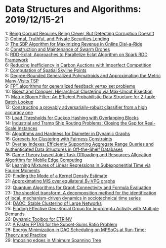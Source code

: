 # Data Structures and Algorithms: 2019/12/15-21  
1: [Being Corrupt Requires Being Clever, But Detecting Corruption Doesn't](https://doi.org/10.48550/arXiv.1809.10325)  
2: [Optimal, Truthful, and Private Securities Lending](https://doi.org/10.48550/arXiv.1912.06202)  
3: [The SBP Algorithm for Maximizing Revenue in Online Dial-a-Ride](https://doi.org/10.48550/arXiv.1912.06300)  
4: [Construction and Maintenance of Swarm Drones](https://doi.org/10.48550/arXiv.1912.06360)  
5: [RDD-Eclat: Approaches to Parallelize Eclat Algorithm on Spark RDD  Framework](https://doi.org/10.48550/arXiv.1912.06415)  
6: [Reducing Inefficiency in Carbon Auctions with Imperfect Competition](https://doi.org/10.48550/arXiv.1912.06428)  
7: [Computation of Spatial Skyline Points](https://doi.org/10.48550/arXiv.0909.0814)  
8: [Degree-Bounded Generalized Polymatroids and Approximating the Metric  Many-Visits TSP](https://doi.org/10.48550/arXiv.1911.09890)  
9: [FPT algorithms for generalized feedback vertex set problems](https://doi.org/10.48550/arXiv.1912.06966)  
10: [Bisect and Conquer: Hierarchical Clustering via Max-Uncut Bisection](https://doi.org/10.48550/arXiv.1912.06983)  
11: [Matrix Bloom Filter: An Efficient Probabilistic Data Structure for  2-tuple Batch Lookup](https://doi.org/10.48550/arXiv.1912.07153)  
12: [Constructing a provably adversarially-robust classifier from a high  accuracy one](https://doi.org/10.48550/arXiv.1912.07561)  
13: [Load Thresholds for Cuckoo Hashing with Overlapping Blocks](https://doi.org/10.48550/arXiv.1707.06855)  
14: [Industrial and Tramp Ship Routing Problems: Closing the Gap for  Real-Scale Instances](https://doi.org/10.48550/arXiv.1809.10584)  
15: [Algorithms and Hardness for Diameter in Dynamic Graphs](https://doi.org/10.48550/arXiv.1811.12527)  
16: [Coresets for Clustering with Fairness Constraints](https://doi.org/10.48550/arXiv.1906.08484)  
17: [Overlay Indexes: Efficiently Supporting Aggregate Range Queries and  Authenticated Data Structures in Off-the-Shelf Databases](https://doi.org/10.48550/arXiv.1910.11754)  
18: [Game Theory based Joint Task Offloading and Resources Allocation  Algorithm for Mobile Edge Computing](https://doi.org/10.48550/arXiv.1912.07599)  
19: [Learning Mixtures of Linear Regressions in Subexponential Time via  Fourier Moments](https://doi.org/10.48550/arXiv.1912.07629)  
20: [Finding the Mode of a Kernel Density Estimate](https://doi.org/10.48550/arXiv.1912.07673)  
21: [Approximating MIS over equilateral $B_1$-VPG graphs](https://doi.org/10.48550/arXiv.1912.07957)  
22: [Quantum Algorithms for Graph Connectivity and Formula Evaluation](https://doi.org/10.48550/arXiv.1704.00765)  
23: [The shocklet transform: A decomposition method for the identification of  local, mechanism-driven dynamics in sociotechnical time series](https://doi.org/10.48550/arXiv.1906.11710)  
24: [DAOC: Stable Clustering of Large Networks](https://doi.org/10.48550/arXiv.1909.08786)  
25: [Finding Effective Geo-Social Group for Impromptu Activity with Multiple  Demands](https://doi.org/10.48550/arXiv.1912.08322)  
26: [Dynamic Toolbox for ETRINV](https://doi.org/10.48550/arXiv.1912.08674)  
27: [A Faster FPTAS for the Subset-Sums Ratio Problem](https://doi.org/10.48550/arXiv.1803.09952)  
28: [Energy Minimization in DAG Scheduling on MPSoCs at Run-Time: Theory and  Practice](https://doi.org/10.48550/arXiv.1912.09170)  
29: [Imposing edges in Minimum Spanning Tree](https://doi.org/10.48550/arXiv.1912.09360)  